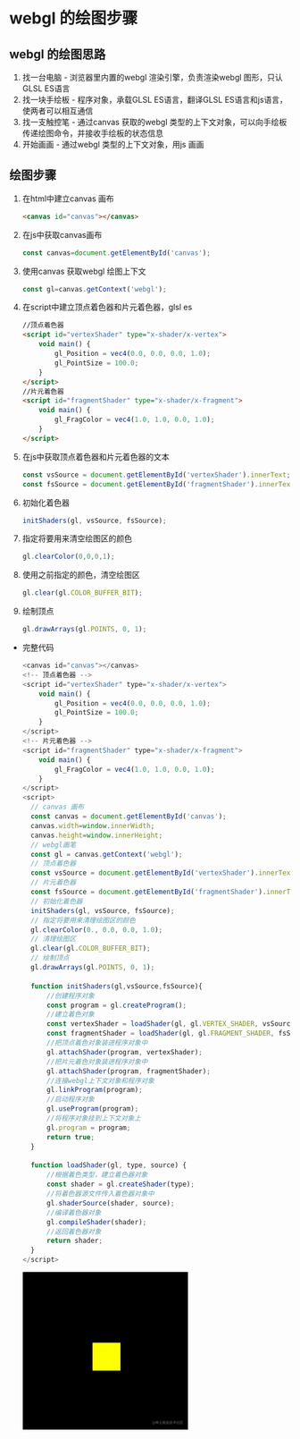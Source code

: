 # webgl 的绘图步骤

## webgl 的绘图思路

1. 找一台电脑 - 浏览器里内置的webgl 渲染引擎，负责渲染webgl 图形，只认GLSL ES语言
2. 找一块手绘板 - 程序对象，承载GLSL ES语言，翻译GLSL ES语言和js语言，使两者可以相互通信
3. 找一支触控笔 - 通过canvas 获取的webgl 类型的上下文对象，可以向手绘板传递绘图命令，并接收手绘板的状态信息
4. 开始画画 - 通过webgl 类型的上下文对象，用js 画画

## 绘图步骤

1. 在html中建立canvas 画布

    ```html
    <canvas id="canvas"></canvas>
    ```

2. 在js中获取canvas画布

    ```js
    const canvas=document.getElementById('canvas');
    ```

3. 使用canvas 获取webgl 绘图上下文

    ```js
    const gl=canvas.getContext('webgl');
    ```

4. 在script中建立顶点着色器和片元着色器，glsl es

    ```html
    //顶点着色器
    <script id="vertexShader" type="x-shader/x-vertex">
        void main() {
            gl_Position = vec4(0.0, 0.0, 0.0, 1.0);
            gl_PointSize = 100.0;
        }
    </script>
    //片元着色器
    <script id="fragmentShader" type="x-shader/x-fragment">
        void main() {
            gl_FragColor = vec4(1.0, 1.0, 0.0, 1.0);
        }
    </script>
    ```

5. 在js中获取顶点着色器和片元着色器的文本

    ```js
    const vsSource = document.getElementById('vertexShader').innerText;
    const fsSource = document.getElementById('fragmentShader').innerText;
    ```

6. 初始化着色器

    ```js
    initShaders(gl, vsSource, fsSource);
    ```

7. 指定将要用来清空绘图区的颜色

    ```js
    gl.clearColor(0,0,0,1);
    ```

8. 使用之前指定的颜色，清空绘图区

    ```js
    gl.clear(gl.COLOR_BUFFER_BIT);
    ```

9.  绘制顶点

    ```js
    gl.drawArrays(gl.POINTS, 0, 1);
    ```


+ 完整代码

  ```js
  <canvas id="canvas"></canvas>
  <!-- 顶点着色器 -->
  <script id="vertexShader" type="x-shader/x-vertex">
      void main() {
          gl_Position = vec4(0.0, 0.0, 0.0, 1.0);
          gl_PointSize = 100.0;
      }
  </script>
  <!-- 片元着色器 -->
  <script id="fragmentShader" type="x-shader/x-fragment">
      void main() {
          gl_FragColor = vec4(1.0, 1.0, 0.0, 1.0);
      }
  </script>
  <script>
    // canvas 画布
    const canvas = document.getElementById('canvas');
    canvas.width=window.innerWidth;
    canvas.height=window.innerHeight;
    // webgl画笔
    const gl = canvas.getContext('webgl');
    // 顶点着色器
    const vsSource = document.getElementById('vertexShader').innerText;
    // 片元着色器
    const fsSource = document.getElementById('fragmentShader').innerText;
    // 初始化着色器
    initShaders(gl, vsSource, fsSource);
    // 指定将要用来清理绘图区的颜色
    gl.clearColor(0., 0.0, 0.0, 1.0);
    // 清理绘图区
    gl.clear(gl.COLOR_BUFFER_BIT);
    // 绘制顶点
    gl.drawArrays(gl.POINTS, 0, 1);

    function initShaders(gl,vsSource,fsSource){
        //创建程序对象
        const program = gl.createProgram();
        //建立着色对象
        const vertexShader = loadShader(gl, gl.VERTEX_SHADER, vsSource);
        const fragmentShader = loadShader(gl, gl.FRAGMENT_SHADER, fsSource);
        //把顶点着色对象装进程序对象中
        gl.attachShader(program, vertexShader);
        //把片元着色对象装进程序对象中
        gl.attachShader(program, fragmentShader);
        //连接webgl上下文对象和程序对象
        gl.linkProgram(program);
        //启动程序对象
        gl.useProgram(program);
        //将程序对象挂到上下文对象上
        gl.program = program;
        return true;
    }

    function loadShader(gl, type, source) {
        //根据着色类型，建立着色器对象
        const shader = gl.createShader(type);
        //将着色器源文件传入着色器对象中
        gl.shaderSource(shader, source);
        //编译着色器对象
        gl.compileShader(shader);
        //返回着色器对象
        return shader;
    }
  </script>
  ```

  ![](images/效果.png)
